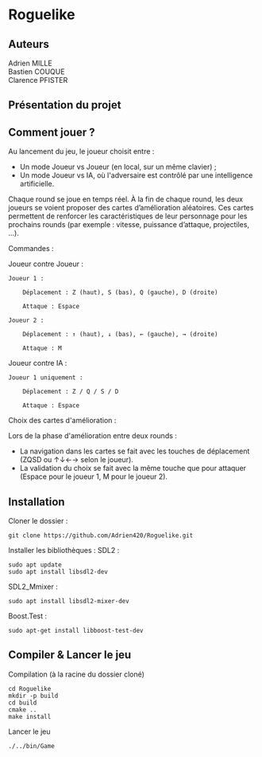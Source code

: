 # Roguelike

## Auteurs
Adrien MILLE  
Bastien COUQUE  
Clarence PFISTER  

## Présentation du projet

## Comment jouer ?

Au lancement du jeu, le joueur choisit entre :

- Un mode Joueur vs Joueur (en local, sur un même clavier) ;
- Un mode Joueur vs IA, où l'adversaire est contrôlé par une intelligence artificielle.

Chaque round se joue en temps réel. À la fin de chaque round, les deux joueurs se voient proposer des cartes d’amélioration aléatoires. Ces cartes permettent de renforcer les caractéristiques de leur personnage pour les prochains rounds (par exemple : vitesse, puissance d’attaque, projectiles, ...).

Commandes :

Joueur contre Joueur :

    Joueur 1 :

        Déplacement : Z (haut), S (bas), Q (gauche), D (droite)

        Attaque : Espace

    Joueur 2 :

        Déplacement : ↑ (haut), ↓ (bas), ← (gauche), → (droite)

        Attaque : M

Joueur contre IA :

    Joueur 1 uniquement :

        Déplacement : Z / Q / S / D

        Attaque : Espace

Choix des cartes d'amélioration :

Lors de la phase d'amélioration entre deux rounds :

- La navigation dans les cartes se fait avec les touches de déplacement (ZQSD ou ↑↓←→ selon le joueur).
- La validation du choix se fait avec la même touche que pour attaquer (Espace pour le joueur 1, M pour le joueur 2).

## Installation
Cloner le dossier :
```
git clone https://github.com/Adrien420/Roguelike.git
```

Installer les bibliothèques :
SDL2 :
```
sudo apt update
sudo apt install libsdl2-dev
```

SDL2_Mmixer : 
```
sudo apt install libsdl2-mixer-dev
```

Boost.Test : 
```
sudo apt-get install libboost-test-dev
```

## Compiler & Lancer le jeu
Compilation (à la racine du dossier cloné)
```
cd Roguelike
mkdir -p build
cd build
cmake ..
make install
```

Lancer le jeu
```
./../bin/Game
```
